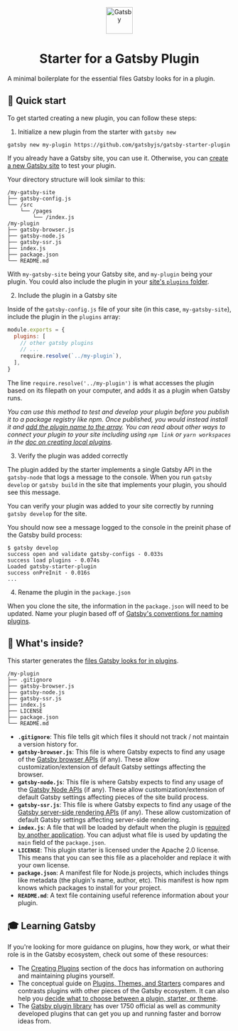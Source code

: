 <p align="center">
  <a href="https://www.gatsbyjs.com">
    <img alt="Gatsby" src="https://www.gatsbyjs.com/Gatsby-Monogram.svg" width="60" />
  </a>
</p>
<h1 align="center">
  Starter for a Gatsby Plugin
</h1>

A minimal boilerplate for the essential files Gatsby looks for in a plugin.

## 🚀 Quick start

To get started creating a new plugin, you can follow these steps:

1. Initialize a new plugin from the starter with `gatsby new`

```shell
gatsby new my-plugin https://github.com/gatsbyjs/gatsby-starter-plugin
```

If you already have a Gatsby site, you can use it. Otherwise, you can [create a new Gatsby site](https://www.gatsbyjs.com/tutorial/part-zero/#create-a-gatsby-site) to test your plugin.

Your directory structure will look similar to this:

```text
/my-gatsby-site
├── gatsby-config.js
└── /src
    └── /pages
        └── /index.js
/my-plugin
├── gatsby-browser.js
├── gatsby-node.js
├── gatsby-ssr.js
├── index.js
├── package.json
└── README.md
```

With `my-gatsby-site` being your Gatsby site, and `my-plugin` being your plugin. You could also include the plugin in your [site's `plugins` folder](https://www.gatsbyjs.com/docs/loading-plugins-from-your-local-plugins-folder/).

2. Include the plugin in a Gatsby site

Inside of the `gatsby-config.js` file of your site (in this case, `my-gatsby-site`), include the plugin in the `plugins` array:

```javascript
module.exports = {
  plugins: [
    // other gatsby plugins
    // ...
    require.resolve(`../my-plugin`),
  ],
}
```

The line `require.resolve('../my-plugin')` is what accesses the plugin based on its filepath on your computer, and adds it as a plugin when Gatsby runs.

_You can use this method to test and develop your plugin before you publish it to a package registry like npm. Once published, you would instead install it and [add the plugin name to the array](https://www.gatsbyjs.com/docs/using-a-plugin-in-your-site/). You can read about other ways to connect your plugin to your site including using `npm link` or `yarn workspaces` in the [doc on creating local plugins](https://www.gatsbyjs.com/docs/creating-a-local-plugin/#developing-a-local-plugin-that-is-outside-your-project)._

3. Verify the plugin was added correctly

The plugin added by the starter implements a single Gatsby API in the `gatsby-node` that logs a message to the console. When you run `gatsby develop` or `gatsby build` in the site that implements your plugin, you should see this message.

You can verify your plugin was added to your site correctly by running `gatsby develop` for the site.

You should now see a message logged to the console in the preinit phase of the Gatsby build process:

```shell
$ gatsby develop
success open and validate gatsby-configs - 0.033s
success load plugins - 0.074s
Loaded gatsby-starter-plugin
success onPreInit - 0.016s
...
```

4. Rename the plugin in the `package.json`

When you clone the site, the information in the `package.json` will need to be updated. Name your plugin based off of [Gatsby's conventions for naming plugins](https://www.gatsbyjs.com/docs/naming-a-plugin/).

## 🧐 What's inside?

This starter generates the [files Gatsby looks for in plugins](https://www.gatsbyjs.com/docs/files-gatsby-looks-for-in-a-plugin/).

```text
/my-plugin
├── .gitignore
├── gatsby-browser.js
├── gatsby-node.js
├── gatsby-ssr.js
├── index.js
├── LICENSE
├── package.json
└── README.md
```

- **`.gitignore`**: This file tells git which files it should not track / not maintain a version history for.
- **`gatsby-browser.js`**: This file is where Gatsby expects to find any usage of the [Gatsby browser APIs](https://www.gatsbyjs.com/docs/browser-apis/) (if any). These allow customization/extension of default Gatsby settings affecting the browser.
- **`gatsby-node.js`**: This file is where Gatsby expects to find any usage of the [Gatsby Node APIs](https://www.gatsbyjs.com/docs/node-apis/) (if any). These allow customization/extension of default Gatsby settings affecting pieces of the site build process.
- **`gatsby-ssr.js`**: This file is where Gatsby expects to find any usage of the [Gatsby server-side rendering APIs](https://www.gatsbyjs.com/docs/ssr-apis/) (if any). These allow customization of default Gatsby settings affecting server-side rendering.
- **`index.js`**: A file that will be loaded by default when the plugin is [required by another application](https://docs.npmjs.com/creating-node-js-modules#create-the-file-that-will-be-loaded-when-your-module-is-required-by-another-application0). You can adjust what file is used by updating the `main` field of the `package.json`.
- **`LICENSE`**: This plugin starter is licensed under the Apache 2.0 license. This means that you can see this file as a placeholder and replace it with your own license.
- **`package.json`**: A manifest file for Node.js projects, which includes things like metadata (the plugin's name, author, etc). This manifest is how npm knows which packages to install for your project.
- **`README.md`**: A text file containing useful reference information about your plugin.

## 🎓 Learning Gatsby

If you're looking for more guidance on plugins, how they work, or what their role is in the Gatsby ecosystem, check out some of these resources:

- The [Creating Plugins](https://www.gatsbyjs.com/docs/creating-plugins/) section of the docs has information on authoring and maintaining plugins yourself.
- The conceptual guide on [Plugins, Themes, and Starters](https://www.gatsbyjs.com/docs/plugins-themes-and-starters/) compares and contrasts plugins with other pieces of the Gatsby ecosystem. It can also help you [decide what to choose between a plugin, starter, or theme](https://www.gatsbyjs.com/docs/plugins-themes-and-starters/#deciding-which-to-use).
- The [Gatsby plugin library](https://www.gatsbyjs.com/plugins/) has over 1750 official as well as community developed plugins that can get you up and running faster and borrow ideas from.
